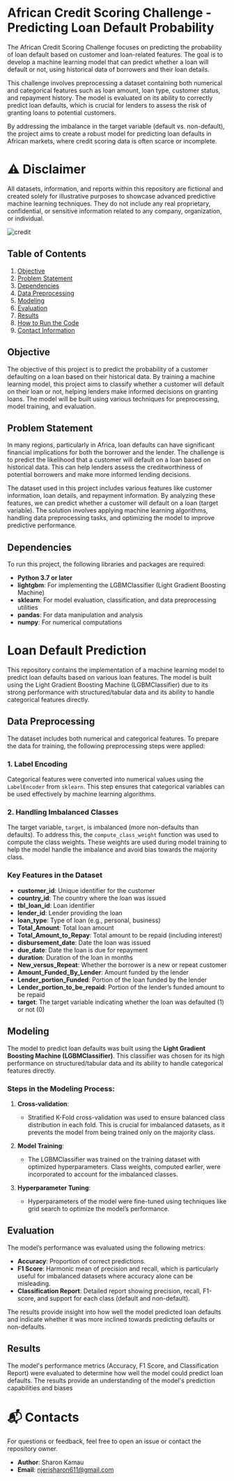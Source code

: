# African Credit Scoring Challenge - Predicting Loan Default Probability

The African Credit Scoring Challenge focuses on predicting the probability of loan default based on customer and loan-related features. The goal is to develop a machine learning model that can predict whether a loan will default or not, using historical data of borrowers and their loan details. 

This challenge involves preprocessing a dataset containing both numerical and categorical features such as loan amount, loan type, customer status, and repayment history. The model is evaluated on its ability to correctly predict loan defaults, which is crucial for lenders to assess the risk of granting loans to potential customers.

By addressing the imbalance in the target variable (default vs. non-default), the project aims to create a robust model for predicting loan defaults in African markets, where credit scoring data is often scarce or incomplete.



# ⚠️ Disclaimer
All datasets, information, and reports within this repository are fictional and created solely for illustrative purposes to showcase advanced predictive machine learning techniques. They do not include any real proprietary, confidential, or sensitive information related to any company, organization, or individual.

![credit](https://media.istockphoto.com/id/1142099845/photo/businessman-giving-money-south-korean-won-bills-to-his-partner-at-the-desk.jpg?s=612x612&w=0&k=20&c=L9v62yJRRQSZvDVOiwRLqKafNsamYM3FJ34GLMb42e0=)

## Table of Contents
1. [Objective](#objective)
2. [Problem Statement](#problem-statement)
3. [Dependencies](#dependencies)
4. [Data Preprocessing](#data-preprocessing)
5. [Modeling](#modeling)
6. [Evaluation](#evaluation)
7. [Results](#results)
8. [How to Run the Code](#how-to-run-the-code)
9. [Contact Information](#contact-information)

## Objective
The objective of this project is to predict the probability of a customer defaulting on a loan based on their historical data. By training a machine learning model, this project aims to classify whether a customer will default on their loan or not, helping lenders make informed decisions on granting loans. The model will be built using various techniques for preprocessing, model training, and evaluation.

## Problem Statement
In many regions, particularly in Africa, loan defaults can have significant financial implications for both the borrower and the lender. The challenge is to predict the likelihood that a customer will default on a loan based on historical data. This can help lenders assess the creditworthiness of potential borrowers and make more informed lending decisions.

The dataset used in this project includes various features like customer information, loan details, and repayment information. By analyzing these features, we can predict whether a customer will default on a loan (target variable). The solution involves applying machine learning algorithms, handling data preprocessing tasks, and optimizing the model to improve predictive performance.

## Dependencies
To run this project, the following libraries and packages are required:

- **Python 3.7 or later**
- **lightgbm**: For implementing the LGBMClassifier (Light Gradient Boosting Machine)
- **sklearn**: For model evaluation, classification, and data preprocessing utilities
- **pandas**: For data manipulation and analysis
- **numpy**: For numerical computations

# Loan Default Prediction

This repository contains the implementation of a machine learning model to predict loan defaults based on various loan features. The model is built using the Light Gradient Boosting Machine (LGBMClassifier) due to its strong performance with structured/tabular data and its ability to handle categorical features directly.

## Data Preprocessing

The dataset includes both numerical and categorical features. To prepare the data for training, the following preprocessing steps were applied:

### 1. Label Encoding
Categorical features were converted into numerical values using the `LabelEncoder` from `sklearn`. This step ensures that categorical variables can be used effectively by machine learning algorithms.

### 2. Handling Imbalanced Classes
The target variable, `target`, is imbalanced (more non-defaults than defaults). To address this, the `compute_class_weight` function was used to compute the class weights. These weights are used during model training to help the model handle the imbalance and avoid bias towards the majority class.

### Key Features in the Dataset
- **customer_id**: Unique identifier for the customer
- **country_id**: The country where the loan was issued
- **tbl_loan_id**: Loan identifier
- **lender_id**: Lender providing the loan
- **loan_type**: Type of loan (e.g., personal, business)
- **Total_Amount**: Total loan amount
- **Total_Amount_to_Repay**: Total amount to be repaid (including interest)
- **disbursement_date**: Date the loan was issued
- **due_date**: Date the loan is due for repayment
- **duration**: Duration of the loan in months
- **New_versus_Repeat**: Whether the borrower is a new or repeat customer
- **Amount_Funded_By_Lender**: Amount funded by the lender
- **Lender_portion_Funded**: Portion of the loan funded by the lender
- **Lender_portion_to_be_repaid**: Portion of the lender’s funded amount to be repaid
- **target**: The target variable indicating whether the loan was defaulted (1) or not (0)

## Modeling

The model to predict loan defaults was built using the **Light Gradient Boosting Machine (LGBMClassifier)**. This classifier was chosen for its high performance on structured/tabular data and its ability to handle categorical features directly.

### Steps in the Modeling Process:
1. **Cross-validation**:
   - Stratified K-Fold cross-validation was used to ensure balanced class distribution in each fold. This is crucial for imbalanced datasets, as it prevents the model from being trained only on the majority class.

2. **Model Training**:
   - The LGBMClassifier was trained on the training dataset with optimized hyperparameters. Class weights, computed earlier, were incorporated to account for the imbalanced classes.

3. **Hyperparameter Tuning**:
   - Hyperparameters of the model were fine-tuned using techniques like grid search to optimize the model’s performance.

## Evaluation

The model’s performance was evaluated using the following metrics:
- **Accuracy**: Proportion of correct predictions.
- **F1 Score**: Harmonic mean of precision and recall, which is particularly useful for imbalanced datasets where accuracy alone can be misleading.
- **Classification Report**: Detailed report showing precision, recall, F1-score, and support for each class (default and non-default).

The results provide insight into how well the model predicted loan defaults and indicate whether it was more inclined towards predicting defaults or non-defaults.

## Results
The model's performance metrics (Accuracy, F1 Score, and Classification Report) were evaluated to determine how well the model could predict loan defaults. The results provide an understanding of the model's prediction capabilities and biases

# 📬 Contacts
For questions or feedback, feel free to open an issue or contact the repository owner.

- **Author**: Sharon Kamau
- **Email**: [njerisharon611@gmail.com](njerisharon611@gmail.com)
